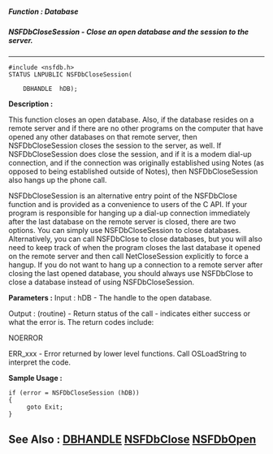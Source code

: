 ##### Function : Database
##### NSFDbCloseSession - Close an open database and the session to the server.
---
```
#include <nsfdb.h>
STATUS LNPUBLIC NSFDbCloseSession(

	DBHANDLE  hDB);
```
**Description :**

This function closes an open database.  Also, if the database resides on a 
remote server and if there are no other programs on the computer that have 
opened any other databases on that remote server, then NSFDbCloseSession closes 
the session to the server, as well.  If NSFDbCloseSession does close the 
session, and if it is a modem dial-up connection, and if the connection was 
originally established using Notes (as opposed to being established outside of 
Notes), then NSFDbCloseSession also hangs up the phone call.

NSFDbCloseSession is an alternative entry point of the NSFDbClose function and 
is provided as a convenience to users of the C API.  If your program is 
responsible for hanging up a dial-up connection immediately after the last 
database on the remote server is closed, there are two options.  You can simply 
use NSFDbCloseSession to close databases.  Alternatively, you can call 
NSFDbClose to close databases, but you will also need to keep track of when the 
program closes the last database it opened on the remote server and then call 
NetCloseSession explicitly to force a hangup.  If you do not want to hang up a 
connection to a remote server after closing the last opened database, you 
should always use NSFDbClose to close a database instead of using 
NSFDbCloseSession.

**Parameters :**
Input :
hDB  -  The handle to the open database.

Output :
(routine)  -  Return status of the call - indicates either success or what the error is. The return codes include:

NOERROR

ERR_xxx - Error returned by lower level functions. Call OSLoadString to interpret the code.



**Sample Usage :**
```
if (error = NSFDbCloseSession (hDB))
{
     goto Exit;
}
```
**See Also :**
[DBHANDLE](/domino-c-api-docs/reference/Data/DBHANDLE)
[NSFDbClose](/domino-c-api-docs/reference/Func/NSFDbClose)
[NSFDbOpen](/domino-c-api-docs/reference/Func/NSFDbOpen)
---
